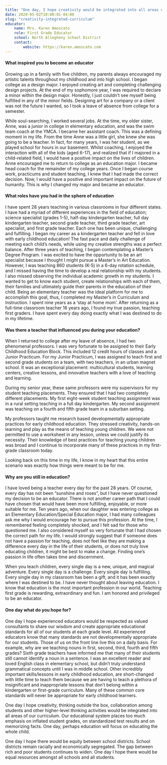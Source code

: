 ```yaml
---
title: "One day, I hope creativity would be integrated into all areas of our curriculum"
date: 2020-05-02T18:00:01-04:00
slug: "creativity-integrated-curriculum"
educator:
    name: Mrs. Karen Amoscato
    role: First Grade Educator
    school: North Allegheny School District
    contact:
        website: https://karen.amoscato.com
---
```


#### What inspired you to become an educator

Growing up in a family with five children, my parents always encouraged my artistic talents throughout my childhood and into high school. I began college as a design major. I enjoyed creating art and completing challenging design projects. At the end of my sophomore year, I was required to declare a minor within the design major. Honestly, I just couldn’t see myself being fulfilled in any of the minor fields.  Designing art for a company or a client was not the future I wanted, so I took a leave of absence from college for a semester.

While soul-searching, I worked several jobs. At the time, my older sister, Anne, was a junior in college in elementary education, and was the swim team coach at the YMCA. I became her assistant coach. This was a defining moment in my life. From the time Anne was a little girl, she knew she was going to be a teacher. In fact, for many years, I was her student, as we played school for hours in our basement. Whilst coaching, I enjoyed the interaction with all of the kids (aged 6-17), and realized that if I majored in a child-related field, I would have a positive impact on the lives of children. Anne encouraged me to return to college as an education major. I became head coach for the remainder of my college years. Once I began course work, practicums and student teaching, I knew that I had made the correct decision. Now, I would have a positive and important impact on the future of humanity. This is why I changed my major and became an educator.

#### What roles have you had in the sphere of education

I have spent 28 years teaching in various classrooms in four different states. I have had a myriad of different experiences in the field of education; science specialist (grades 1-5), half-day kindergarten teacher, full day kindergarten teacher, second grade teacher, third grade teacher, art specialist, and first grade teacher. Each one has been unique, challenging and fulfilling. I began my career as a kindergarten teacher and fell in love with early childhood education! The fast pace and daily challenge of meeting each child’s needs, while using my creative strengths was a perfect balance. After three years of teaching, I began contemplating a Master’s Degree Program. I was excited to have the opportunity to be an art specialist because I thought I might pursue a Master’s in Art Education. However, I was teaching 860 students (K-5) in a 6-day rotation schedule, and I missed having the time to develop a real relationship with my students. I also missed observing the individual academic growth in my students. I wanted to get to know each student, create relationships with each of them, their families and ultimately guide their parents in the education of their child. Being an elementary teacher was the ideal platform for me to accomplish this goal, thus, I completed my Master’s in Curriculum and Instruction. I spent nine years as a ‘stay at home mom’.  After returning as a full-time classroom teacher 16 years ago, I found my true passion, teaching first graders. I have spent every day doing exactly what I was destined to do in my lifetime.

#### Was there a teacher that influenced you during your education?

When I returned to college after my leave of absence, I had two phenomenal professors. I was very fortunate to be assigned to their Early Childhood Education Block. This included 12 credit hours of classes and a Junior Practicum. For my Junior Practicum, I was assigned to teach first and second grade students on a team, with two teachers, in an urban magnet school. It was an exceptional placement: multicultural students, learning centers, creative lessons, and innovative teachers with a love of teaching and learning.

During my senior year, these same professors were my supervisors for my student teaching placements. They ensured that I had two completely different placements. My first eight-week student teaching assignment was in a rural setting teaching in a full day kindergarten. My second assignment was teaching on a fourth and fifth grade team in a suburban setting.

My professors taught me research based developmentally appropriate practices for early childhood education. They stressed creativity, hands-on learning and play as the means of teaching young children. We were not permitted to use a worksheet in any lesson, unless we could justify its necessity. Their knowledge of best practices for teaching young children was broad and I continue to incorporate many of these practices in my first-grade classroom today.

Looking back on this time in my life, I know in my heart that this entire scenario was exactly how things were meant to be for me.

#### Why are you still in education?

I have loved being a teacher every day for the past 28 years. Of course, every day has not been “sunshine and roses”, but I have never questioned my decision to be an educator. There is not another career path that I could have chosen that would have been more fulfilling, enjoyable, or more suitable for me.  Ten years ago, when our daughter was entering college as an Elementary Education/Special Education major, I had many colleagues ask me why I would encourage her to pursue this profession. At the time, I remembered feeling completely shocked, and I felt sad for those who questioned me. I also considered myself so very fortunate that I had chosen the correct path for my life. I would strongly suggest that if someone does not have a passion for teaching, does not feel like they are making a difference every day in the life of their students, or does not truly love educating children, it might be best to make a change. Finding one’s passion in life often takes time and discernment.

When you teach children, every single day is a new, unique, and magical adventure. Every single day is a challenge. Every single day is fulfilling. Every single day in my classroom has been a gift, and it has been exactly where I was destined to be. I have never thought about leaving education. I know that education is the most important profession in our world. Teaching first grade is rewarding, extraordinary and fun. I am honored and privileged to be an educator.

#### One day what do you hope for?

One day I hope experienced educators would be respected as valued consultants to share our wisdom and create appropriate educational standards for all of our students at each grade level.  All experienced educators know that many standards are not developmentally appropriate for our students. Those of us on the front line live this on a daily basis. For example, why are we teaching nouns in first, second, third, fourth and fifth grades? Sixth grade teachers have informed me that many of their students still cannot identify a noun in a sentence. I was an excellent reader and loved English class in elementary school, but didn’t truly understand grammatical concepts until I was in middle school. Other incredibly important skills/lessons in early childhood education, are short-changed with little time to teach them because we are having to teach a plethora of insignificant and inappropriate lessons that don’t belong within a kindergarten or first-grade curriculum. Many of these common core standards will never be appropriate for early childhood learners.

One day I hope creativity, thinking outside the box, collaboration among students and other higher-level thinking activities would be integrated into all areas of our curriculum. Our educational system places too much emphasis on inflated student grades, on standardized test results and on memorizing facts. One day, perhaps education will focus on educating the whole child.

One day I hope there would be equity between school districts. School districts remain racially and economically segregated. The gap between rich and poor students continues to widen. One day I hope there would be equal resources amongst all schools and all students.
